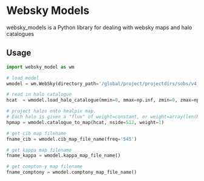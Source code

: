 # Websky Models

websky_models is a Python library for dealing with websky maps and halo catalogues


## Usage

```python
import websky_model as wm

# load model
wmodel = wm.WebSky(directory_path='/global/project/projectdirs/sobs/v4_sims/mbs/websky/data/',websky_version = 'v0', verbose=True)

# read in halo catalogue
hcat  = wmodel.load_halo_catalogue(mmin=0, mmax=np.inf, zmin=0, zmax=np.inf, rmin=0., rmax=np.inf)

# project halos onto healpix map. 
# Each halo is given a "flux" of weight=constant, or weight=array(len(Nhalo))
hpmap = wmodel.catalogue_to_map(hcat, nside=512, weight=1)

# get cib map filename
fname_cib = wmodel.cib_map_file_name(freq='545')

# get kappa map filename
fname_kappa = wmodel.kappa_map_file_name()

# get compton-y map filename
fname_comptony = wmodel.comptony_map_file_name()
```

